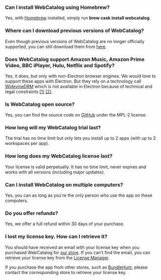 ### Can I install WebCatalog using Homebrew?
Yes, with [Homebrew](https://brew.sh/) installed, simply run **brew cask install webcatalog**.

### Where can I download previous versions of WebCatalog?
Even though previous versions of WebCatalog are no longer officially supported, you can still download them from [here](https://github.com/atomery/webcatalog/releases).

### Does WebCatalog support Amazon Music, Amazon Prime Video, BBC iPlayer, Hulu, Netflix and Spotify?
Yes, it does, but only with non-Electron browser engines. We would love to support these apps with Electron. But they rely on a technology call [WidevineDRM](https://en.wikipedia.org/wiki/Widevine) which is not available in Electron because of technical and legal constraints [\[1\]](https://electronjs.org/docs/tutorial/testing-widevine-cdm) [\[2\]](https://www.theregister.co.uk/2019/04/03/googles_widevine_drm/).

### Is WebCatalog open source?
Yes, you can find the source code on [GitHub](https://github.com/atomery/webcatalog) under the MPL-2 license.

### How long will my WebCatalog trial last?
The trial has no time limit but only lets you install up to 2 apps (with up to 2 workspaces per app).

### How long does my WebCatalog license last?
Your license is valid perpetually. It has no time limit, never expires and works with all versions (including major updates).

### Can I install WebCatalog on multiple computers?
Yes, you can as long as you're the only person who use the app on these computers.

### Do you offer refunds?
Yes, we offer a full refund within 30 days of your purchase.

### I lost my license key. How can I retrieve it?
You should have received an email with your license key when you purchased WebCatalog for [our store](https://webcatalog.onfastspring.com/). If you can’t find the email, you can retrieve your license key from the [License Manager](https://webcatalog.onfastspring.com/account).

If you purchase the app from other stores, such as [BundleHunt](https://bundlehunt.com/), please contact the corresponding store to retrieve your license key.
